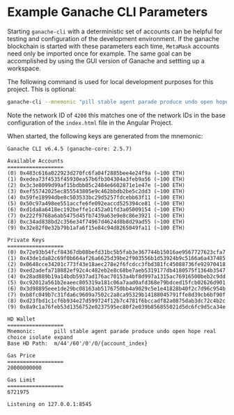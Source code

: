 # Example Ganache CLI Parameters

Starting `ganache-cli` with a deterministic set of accounts
can be helpful for testing and configuration of the development
environment.  If the ganache blockchain is started with these
parameters each time, `MetaMask` accounts need only be imported
once for example.  The same goal can be accomplished by using
the GUI version of Ganache and settting up a workspace.

The following command is used for local development purposes 
for this project.  This is optional:

```bash
ganache-cli --mnemonic "pill stable agent parade produce undo open hope real choice isolate expand"  --networkId 4200
```

Note the network ID of `4200` this matches one of the 
network IDs in the base configuration of the `index.html`
file in the Angular Project.

When started, the following keys are generated from the mnemonic:

```
Ganache CLI v6.4.5 (ganache-core: 2.5.7)

Available Accounts
==================
(0) 0x483c616a022923d270fc6fa04f2885bee4e24f9a (~100 ETH)
(1) 0xedea73f4535f45930ea57b6fb304304a3feb9a56 (~100 ETH)
(2) 0x3c3e8099d99af15bdbb05c2484e6602871e1e47e (~100 ETH)
(3) 0xef55742025ec855543805e9c462bbdb2be5c2dd3 (~100 ETH)
(4) 0x59fe18994dbe8c503533bc29d5257fdcebb63f11 (~100 ETH)
(5) 0x50c97a498ee551accfe6fe092eaccd525394ce81 (~100 ETH)
(6) 0xd1da8a6418ec192beffe1c452a01fd3a05009154 (~100 ETH)
(7) 0x222f9768a6ab5475d45fb7439a63e9e8c86e3921 (~100 ETH)
(8) 0xc34ad838bd2c356e34f74967d4624d8b8d29ad55 (~100 ETH)
(9) 0x32e82f0e32b79b1afa6f15e84c94d8265049fa11 (~100 ETH)

Private Keys
==================
(0) 0x72e93b54fcf84367db08befd31bc5b5fab3e367744b15016ae9567727623cfa7
(1) 0x43de1da82c69f0b664af26a6625d39be2f903556b1d53924b9c5166a6a437485
(2) 0x0648cce34201c773f43e18aec278e2f6fcdcc3fbd381fc45088736fe92970418
(3) 0xed2adefa718882ef92c4c482eb2e8c68be7aeb5319177db4180575f1364b3547
(4) 0x28ad889b19a14bdb5937ad176ac70153a4bf8d997a1315ac76916500beb2c9dd
(5) 0xc92012a561b2eaeec805319a181c06a7aad0afd368e79bdced15fcb02626d901
(6) 0x3d98895eee1de29bc08163ab5176750bb4a9029c5e1e41828b40f2c7d96c954b
(7) 0xb8fc049b7c31fda6c9609a7502c2a8ca95329b14188045791ffe8d39cb6bf90f
(8) 0xd23fbd1c1cf6b934e27d599724f12b7c4781f6bccadf82a0875dab3dc72c4b2c
(9) 0x8a9c1a76feb53d1356752e0237595ec80f2e039b856855021d5dc6fc9d5ca34e

HD Wallet
==================
Mnemonic:      pill stable agent parade produce undo open hope real choice isolate expand
Base HD Path:  m/44'/60'/0'/0/{account_index}

Gas Price
==================
20000000000

Gas Limit
==================
6721975

Listening on 127.0.0.1:8545
```